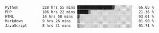 <!--START_SECTION:waka-->

```txt
Python           328 hrs 55 mins ████████████████▓░░░░░░░░   66.05 %
PHP              106 hrs 22 mins █████▒░░░░░░░░░░░░░░░░░░░   21.36 %
HTML             14 hrs 58 mins  ▓░░░░░░░░░░░░░░░░░░░░░░░░   03.01 %
Markdown         9 hrs 26 mins   ▒░░░░░░░░░░░░░░░░░░░░░░░░   01.90 %
JavaScript       8 hrs 31 mins   ▒░░░░░░░░░░░░░░░░░░░░░░░░   01.71 %
```

<!--END_SECTION:waka-->
